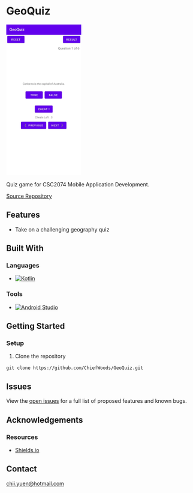 # GeoQuiz

<img src="screenshot.jpg" alt="Screenshot" width="200">

Quiz game for CSC2074 Mobile Application Development.

[Source Repository](https://github.com/ChiefWoods/GeoQuiz)

## Features

- Take on a challenging geography quiz

## Built With

### Languages

- [![Kotlin](https://img.shields.io/badge/Kotlin-19191c?style=for-the-badge&logo=kotlin)](https://kotlinlang.org/)

### Tools

- [![Android Studio](https://img.shields.io/badge/Android%20Studio-3c75d3?style=for-the-badge&logo=android-studio)](https://developer.android.com/studio)

## Getting Started

### Setup

1. Clone the repository
```
git clone https://github.com/ChiefWoods/GeoQuiz.git
```

## Issues

View the [open issues](https://github.com/ChiefWoods/GeoQuiz/issues) for a full list of proposed features and known bugs.

## Acknowledgements

### Resources

- [Shields.io](https://shields.io/)

## Contact

[chii.yuen@hotmail.com](mailto:chii.yuen@hotmail.com)